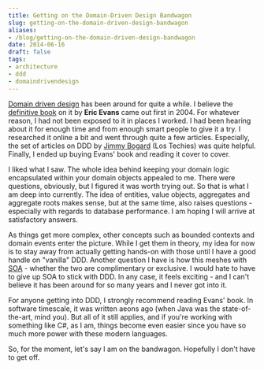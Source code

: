 ```yaml
---
title: Getting on the Domain-Driven Design Bandwagon
slug: getting-on-the-domain-driven-design-bandwagon
aliases:
- /blog/getting-on-the-domain-driven-design-bandwagon
date: 2014-06-16
draft: false
tags:
- architecture
- ddd
- domaindrivendesign
---
```

[Domain driven design](https://en.wikipedia.org/wiki/Domain-driven_design) has been around for quite a while. I believe the [definitive book](https://www.amazon.com/Domain-Driven-Design-Tackling-Complexity-Software/dp/0321125215) on it by **Eric Evans** came out first in 2004. For whatever reason, I had not been exposed to it in places I worked. I had been hearing about it for enough time and from enough smart people to give it a try. I researched it online a bit and went through quite a few articles. Especially, the set of articles on DDD by [Jimmy Bogard](https://lostechies.com/jimmybogard/) (Los Techies) was quite helpful. Finally, I ended up buying Evans' book and reading it cover to cover.

I liked what I saw. The whole idea behind keeping your domain logic encapsulated within your domain objects appealed to me. There were questions, obviously, but I figured it was worth trying out. So that is what I am deep into currently. The idea of entities, value objects, aggregates and aggregate roots makes sense, but at the same time, also raises questions - especially with regards to database performance. I am hoping I will arrive at satisfactory answers.

As things get more complex, other concepts such as bounded contexts and domain events enter the picture. While I get them in theory, my idea for now is to stay away from actually getting hands-on with those until I have a good handle on "vanilla" DDD. Another question I have is how this meshes with [SOA](https://en.wikipedia.org/wiki/Service-oriented_architecture) - whether the two are complimentary or exclusive. I would hate to have to give up SOA to stick with DDD. In any case, it feels exciting - and I can't believe it has been around for so many years and I never got into it.

For anyone getting into DDD, I strongly recommend reading Evans' book. In software timescale, it was written aeons ago (when Java was the state-of-the-art, mind you). But all of it still applies, and if you're working with something like C#, as I am, things become even easier since you have so much more power with these modern languages.

So, for the moment, let's say I am on the bandwagon. Hopefully I don't have to get off.
